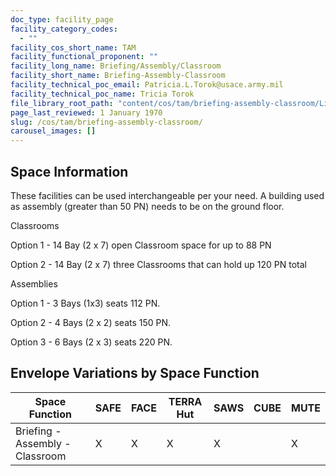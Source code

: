 ```yaml
---
doc_type: facility_page
facility_category_codes:
  - ""
facility_cos_short_name: TAM
facility_functional_proponent: ""
facility_long_name: Briefing/Assembly/Classroom
facility_short_name: Briefing-Assembly-Classroom
facility_technical_poc_email: Patricia.L.Torok@usace.army.mil
facility_technical_poc_name: Tricia Torok
file_library_root_path: "content/cos/tam/briefing-assembly-classroom/Library/"
page_last_reviewed: 1 January 1970
slug: /cos/tam/briefing-assembly-classroom/
carousel_images: []
---
```


## Space Information

These facilities can be used interchangeable per your need. A building used as assembly (greater than 50 PN) needs to be on the ground floor.

Classrooms

Option 1 - 14 Bay (2 x 7) open Classroom space for up to 88 PN

Option 2 - 14 Bay (2 x 7) three Classrooms that can hold up 120 PN total

Assemblies

Option 1 - 3 Bays (1x3) seats 112 PN.

Option 2 - 4 Bays (2 x 2) seats 150 PN.

Option 3 - 6 Bays (2 x 3) seats 220 PN.

## Envelope Variations by Space Function

| Space Function                  | SAFE | FACE | TERRA Hut | SAWS | CUBE | MUTE |
| ------------------------------- | ---- | ---- | --------- | ---- | ---- | ---- |
| Briefing - Assembly - Classroom | X    | X    | X         | X    |      | X    |
